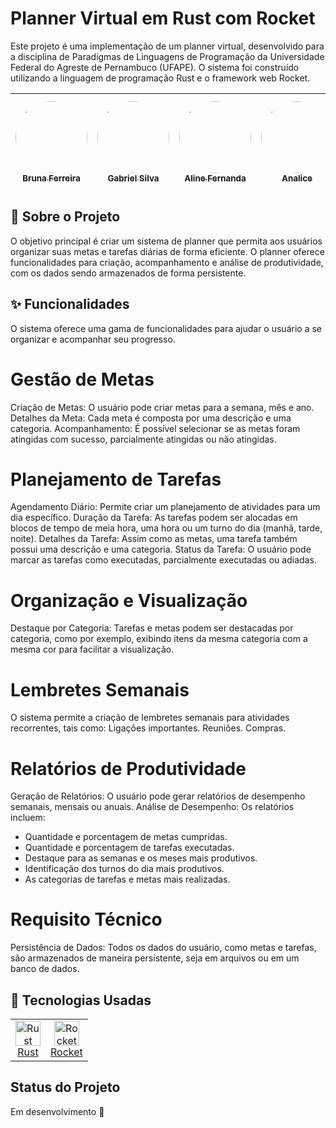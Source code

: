 # Planner Virtual em Rust com Rocket
Este projeto é uma implementação de um planner virtual, desenvolvido para a disciplina de Paradigmas de Linguagens de Programação da Universidade Federal do Agreste de Pernambuco (UFAPE). O sistema foi construído utilizando a linguagem de programação Rust e o framework web Rocket.

| [<img loading="lazy" src="https://avatars.githubusercontent.com/u/134743737?v=4" width="115" style="border-radius: 50%;"><br><sub>Bruna Ferreira</sub>](https://github.com/brunagcferreira) | [<img loading="lazy" src="https://avatars.githubusercontent.com/u/52945665?v=4" width="115" style="border-radius: 50%;"><br><sub>Gabriel Silva</sub>](https://github.com/gabrielZZ231) | [<img loading="lazy" src="https://avatars.githubusercontent.com/u/121042844?v=4" width="115" style="border-radius: 50%;"><br><sub>Aline Fernanda</sub>](https://github.com/alinesors) | [<img loading="lazy" src="https://avatars.githubusercontent.com/u/149388566?v=4" width="115" style="border-radius: 50%;"><br><sub>Analice</sub>](https://github.com/analicecs) | [<img loading="lazy" src="https://avatars.githubusercontent.com/u/62724100?v=4" width="115" style="border-radius: 50%;"><br><sub>Raylandson Cesário</sub>](https://github.com/Raylandson) | [<img loading="lazy" src="https://avatars.githubusercontent.com/u/102694110?v=4" width="115" style="border-radius: 50%;"><br><sub>Jorge Ribeiro</sub>](https://github.com/JorgRibeiro) | [<img loading="lazy" src="https://avatars.githubusercontent.com/u/142932406?v=4" width="115" style="border-radius: 50%;"><br><sub>Thiago Silva</sub>](https://github.com/thiagoudweb) |
| :---: | :---: | :---: | :---: | :---: | :---: | :---: |


## 🎯 Sobre o Projeto

O objetivo principal é criar um sistema de planner que permita aos usuários organizar suas metas e tarefas diárias de forma eficiente. O planner oferece funcionalidades para criação, acompanhamento e análise de produtividade, com os dados sendo armazenados de forma persistente.

## ✨ Funcionalidades
O sistema oferece uma gama de funcionalidades para ajudar o usuário a se organizar e acompanhar seu progresso.

# Gestão de Metas
Criação de Metas: O usuário pode criar metas para a semana, mês e ano.
Detalhes da Meta: Cada meta é composta por uma descrição e uma categoria.
Acompanhamento: É possível selecionar se as metas foram atingidas com sucesso, parcialmente atingidas ou não atingidas.

# Planejamento de Tarefas
Agendamento Diário: Permite criar um planejamento de atividades para um dia específico.
Duração da Tarefa: As tarefas podem ser alocadas em blocos de tempo de meia hora, uma hora ou um turno do dia (manhã, tarde, noite).
Detalhes da Tarefa: Assim como as metas, uma tarefa também possui uma descrição e uma categoria.
Status da Tarefa: O usuário pode marcar as tarefas como executadas, parcialmente executadas ou adiadas.

# Organização e Visualização
Destaque por Categoria: Tarefas e metas podem ser destacadas por categoria, como por exemplo, exibindo itens da mesma categoria com a mesma cor para facilitar a visualização.

# Lembretes Semanais
O sistema permite a criação de lembretes semanais para atividades recorrentes, tais como:
Ligações importantes.
Reuniões.
Compras.

# Relatórios de Produtividade
Geração de Relatórios: O usuário pode gerar relatórios de desempenho semanais, mensais ou anuais.
Análise de Desempenho: Os relatórios incluem:
- Quantidade e porcentagem de metas cumpridas.
- Quantidade e porcentagem de tarefas executadas.
- Destaque para as semanas e os meses mais produtivos.
- Identificação dos turnos do dia mais produtivos.
- As categorias de tarefas e metas mais realizadas.

# Requisito Técnico

Persistência de Dados: Todos os dados do usuário, como metas e tarefas, são armazenados de maneira persistente, seja em arquivos ou em um banco de dados.


## 🚀 Tecnologias Usadas

<table>
  <tr>
    <td align="center">
      <img src="https://upload.wikimedia.org/wikipedia/commons/thumb/d/d5/Rust_programming_language_black_logo.svg/1200px-Rust_programming_language_black_logo.svg.png" width="40" alt="Rust"/>
      <br/>
      <a href="https://www.rust-lang.org/" target="_blank">Rust</a>
    </td>
    <td align="center">
      <img src="https://avatars.githubusercontent.com/u/106361765?v=4" width="40" alt="Rocket"/>
      <br/>
      <a href="https://github.com/rwf2/Rocket" target="_blank">Rocket</a>
    </td>
  </tr>
</table>

## Status do Projeto

Em desenvolvimento 🚧
